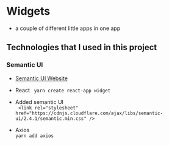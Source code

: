 # Widgets

- a couple of different little apps in one app

## Technologies that I used in this project

### Semantic UI

- [Semantic UI Website](https://semantic-ui.com/)

- React
  ` yarn create react-app widget`

- Added semantic UI  
  ` <link rel="stylesheet" href="https://cdnjs.cloudflare.com/ajax/libs/semantic-ui/2.4.1/semantic.min.css" />`

- Axios  
  `yarn add axios `
